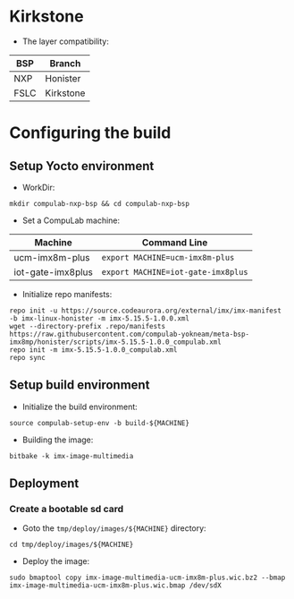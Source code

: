 # Kirkstone

* The layer compatibility:

| BSP | Branch |
|---|---|
| NXP| Honister |
| FSLC| Kirkstone |

# Configuring the build

## Setup Yocto environment

* WorkDir:
```
mkdir compulab-nxp-bsp && cd compulab-nxp-bsp
```
* Set a CompuLab machine:

| Machine | Command Line |
|---|---|
|ucm-imx8m-plus|```export MACHINE=ucm-imx8m-plus```|
|iot-gate-imx8plus|```export MACHINE=iot-gate-imx8plus```|

* Initialize repo manifests:
```
repo init -u https://source.codeaurora.org/external/imx/imx-manifest  -b imx-linux-honister -m imx-5.15.5-1.0.0.xml
wget --directory-prefix .repo/manifests https://raw.githubusercontent.com/compulab-yokneam/meta-bsp-imx8mp/honister/scripts/imx-5.15.5-1.0.0_compulab.xml
repo init -m imx-5.15.5-1.0.0_compulab.xml
repo sync
```

## Setup build environment

* Initialize the build environment:
```
source compulab-setup-env -b build-${MACHINE}
```
* Building the image:
```
bitbake -k imx-image-multimedia
```

## Deployment
### Create a bootable sd card

* Goto the `tmp/deploy/images/${MACHINE}` directory:
```
cd tmp/deploy/images/${MACHINE}
```

* Deploy the image:
```
sudo bmaptool copy imx-image-multimedia-ucm-imx8m-plus.wic.bz2 --bmap imx-image-multimedia-ucm-imx8m-plus.wic.bmap /dev/sdX
```
